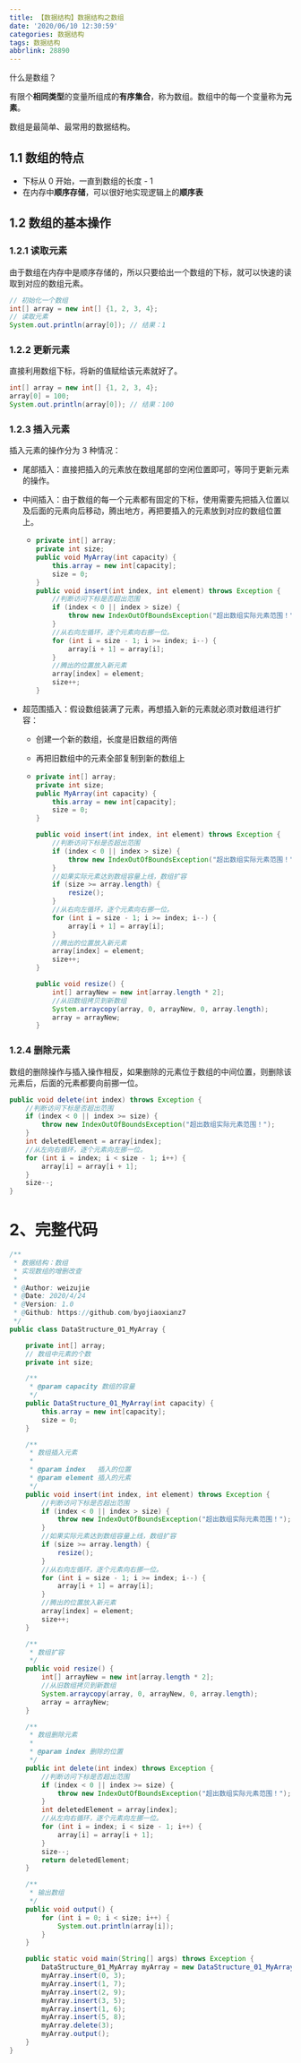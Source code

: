 ```yaml
---
title: 【数据结构】数据结构之数组
date: '2020/06/10 12:30:59'
categories: 数据结构
tags: 数据结构
abbrlink: 28890
---
```


什么是数组？

有限个**相同类型**的变量所组成的**有序集合**，称为数组。数组中的每一个变量称为**元素**。

<!--more-->

数组是最简单、最常用的数据结构。

## 1.1 数组的特点

- 下标从 0 开始，一直到数组的长度 - 1
- 在内存中**顺序存储**，可以很好地实现逻辑上的**顺序表**

## 1.2 数组的基本操作

### 1.2.1 读取元素

由于数组在内存中是顺序存储的，所以只要给出一个数组的下标，就可以快速的读取到对应的数组元素。

```java
// 初始化一个数组
int[] array = new int[] {1, 2, 3, 4};
// 读取元素
System.out.println(array[0]); // 结果：1
```

### 1.2.2 更新元素

直接利用数组下标，将新的值赋给该元素就好了。

```java
int[] array = new int[] {1, 2, 3, 4};
array[0] = 100;
System.out.println(array[0]); // 结果：100
```

### 1.2.3 插入元素

插入元素的操作分为 3 种情况：

- 尾部插入：直接把插入的元素放在数组尾部的空闲位置即可，等同于更新元素的操作。

- 中间插入：由于数组的每一个元素都有固定的下标，使用需要先把插入位置以及后面的元素向后移动，腾出地方，再把要插入的元素放到对应的数组位置上。

  - ```java
    private int[] array;
    private int size;
    public void MyArray(int capacity) {
        this.array = new int[capacity];
        size = 0;
    }
    public void insert(int index, int element) throws Exception {
        //判断访问下标是否超出范围
        if (index < 0 || index > size) {
            throw new IndexOutOfBoundsException("超出数组实际元素范围！");
        }
        //从右向左循环，逐个元素向右挪一位。
        for (int i = size - 1; i >= index; i--) {
            array[i + 1] = array[i];
        }
        //腾出的位置放入新元素
        array[index] = element;
        size++;
    }
    ```


- 超范围插入：假设数组装满了元素，再想插入新的元素就必须对数组进行扩容：

  - 创建一个新的数组，长度是旧数组的两倍

  - 再把旧数组中的元素全部复制到新的数组上

  - ```java
    private int[] array;
    private int size;
    public MyArray(int capacity) {
        this.array = new int[capacity];
        size = 0;
    }
    
    public void insert(int index, int element) throws Exception {
        //判断访问下标是否超出范围
        if (index < 0 || index > size) {
            throw new IndexOutOfBoundsException("超出数组实际元素范围！");
        }
        //如果实际元素达到数组容量上线，数组扩容
        if (size >= array.length) {
            resize();
        }
        //从右向左循环，逐个元素向右挪一位。
        for (int i = size - 1; i >= index; i--) {
            array[i + 1] = array[i];
        }
        //腾出的位置放入新元素
        array[index] = element;
        size++;
    }
    
    public void resize() {
        int[] arrayNew = new int[array.length * 2];
        //从旧数组拷贝到新数组
        System.arraycopy(array, 0, arrayNew, 0, array.length);
        array = arrayNew;
    }
    ```

### 1.2.4 删除元素

数组的删除操作与插入操作相反，如果删除的元素位于数组的中间位置，则删除该元素后，后面的元素都要向前挪一位。

```java
public void delete(int index) throws Exception {
    //判断访问下标是否超出范围
    if (index < 0 || index >= size) {
        throw new IndexOutOfBoundsException("超出数组实际元素范围！");
    }
    int deletedElement = array[index];
    //从左向右循环，逐个元素向左挪一位。
    for (int i = index; i < size - 1; i++) {
        array[i] = array[i + 1];
    }
    size--;
}
```

# 2、完整代码

```java
/**
 * 数据结构：数组
 * 实现数组的增删改查
 *
 * @Author: weizujie
 * @Date: 2020/4/24
 * @Version: 1.0
 * @Github: https://github.com/byojiaoxianz7
 */
public class DataStructure_01_MyArray {

    private int[] array;
    // 数组中元素的个数
    private int size;

    /**
     * @param capacity 数组的容量
     */
    public DataStructure_01_MyArray(int capacity) {
        this.array = new int[capacity];
        size = 0;
    }

    /**
     * 数组插入元素
     *
     * @param index   插入的位置
     * @param element 插入的元素
     */
    public void insert(int index, int element) throws Exception {
        //判断访问下标是否超出范围
        if (index < 0 || index > size) {
            throw new IndexOutOfBoundsException("超出数组实际元素范围！");
        }
        //如果实际元素达到数组容量上线，数组扩容
        if (size >= array.length) {
            resize();
        }
        //从右向左循环，逐个元素向右挪一位。
        for (int i = size - 1; i >= index; i--) {
            array[i + 1] = array[i];
        }
        //腾出的位置放入新元素
        array[index] = element;
        size++;
    }

    /**
     * 数组扩容
     */
    public void resize() {
        int[] arrayNew = new int[array.length * 2];
        //从旧数组拷贝到新数组
        System.arraycopy(array, 0, arrayNew, 0, array.length);
        array = arrayNew;
    }

    /**
     * 数组删除元素
     *
     * @param index 删除的位置
     */
    public int delete(int index) throws Exception {
        //判断访问下标是否超出范围
        if (index < 0 || index >= size) {
            throw new IndexOutOfBoundsException("超出数组实际元素范围！");
        }
        int deletedElement = array[index];
        //从左向右循环，逐个元素向左挪一位。
        for (int i = index; i < size - 1; i++) {
            array[i] = array[i + 1];
        }
        size--;
        return deletedElement;
    }

    /**
     * 输出数组
     */
    public void output() {
        for (int i = 0; i < size; i++) {
            System.out.println(array[i]);
        }
    }

    public static void main(String[] args) throws Exception {
        DataStructure_01_MyArray myArray = new DataStructure_01_MyArray(4);
        myArray.insert(0, 3);
        myArray.insert(1, 7);
        myArray.insert(2, 9);
        myArray.insert(3, 5);
        myArray.insert(1, 6);
        myArray.insert(5, 8);
        myArray.delete(3);
        myArray.output();
    }
}
```
